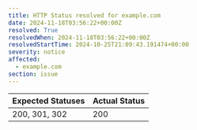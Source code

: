 ```yaml
---
title: HTTP Status resolved for example.com
date: 2024-11-18T03:56:22+00:00Z
resolved: True
resolvedWhen: 2024-11-18T03:56:22+00:00Z
resolvedStartTime: 2024-10-25T21:09:43.191474+00:00
severity: notice
affected:
  - example.com
section: issue
---
```


| Expected Statuses | Actual Status  |
|-------------------|----------------|
| 200, 301, 302 | 200 |
